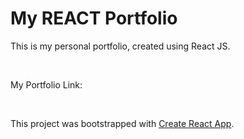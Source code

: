 # My REACT Portfolio 

This is my personal portfolio, created using React JS.

<br>

My Portfolio Link: 

<br>

This project was bootstrapped with [Create React App](https://github.com/facebook/create-react-app).